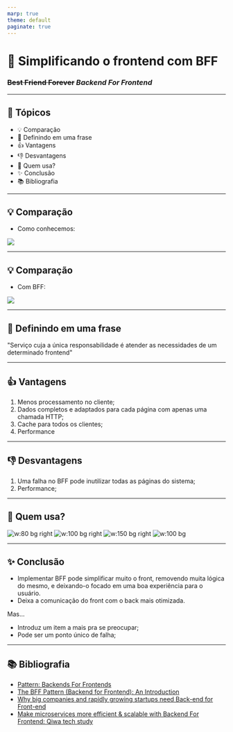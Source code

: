 ```yaml
---
marp: true
theme: default
paginate: true
---
```


<style>
section::after {
  content: attr(data-marpit-pagination) " de " attr(data-marpit-pagination-total);
}

img[alt~="center"] {
  display: block;
  margin: 0 auto;
}
</style>
<!-- class: invert -->

# 🤝 Simplificando o frontend com BFF

### ~~Best Friend Forever~~ _Backend For Frontend_

---

## 📌 Tópicos

- 💡 Comparação
- 💭 Definindo em uma frase
- 👍 Vantagens
- 👎 Desvantagens
- 🏢 Quem usa?
- ✨ Conclusão
- 📚 Bibliografia

---

## 💡 Comparação

- Como conhecemos:

![](images/abordagem-tradicional.png)

---

## 💡 Comparação

- Com BFF:

![](images/bff.png)

---

## 💭 Definindo em uma frase

"Serviço cuja a única responsabilidade é atender as necessidades de um determinado frontend"

---

## 👍 Vantagens

1. Menos processamento no cliente;
2. Dados completos e adaptados para cada página com apenas uma chamada HTTP;
3. Cache para todos os clientes;
4. Performance

---

## 👎 Desvantagens

1. Uma falha no BFF pode inutilizar todas as páginas do sistema;
2. Performance;

---

## 🏢 Quem usa?

![w:80 bg right](images/netflix.svg)
![w:100 bg right](images/soundcloud.svg)
![w:150 bg right](images/microsoft.svg)
![w:100 bg](images/ibm.svg)

---

## ✨ Conclusão

- Implementar BFF pode simplificar muito o front, removendo muita lógica do mesmo, e deixando-o focado em uma boa experiência para o usuário.
- Deixa a comunicação do front com o back mais otimizada.

Mas...

- Introduz um item a mais pra se preocupar;
- Pode ser um ponto único de falha;

---

## 📚 Bibliografia

- [Pattern: Backends For Frontends](https://samnewman.io/patterns/architectural/bff/)
- [The BFF Pattern (Backend for Frontend): An Introduction](https://blog.bitsrc.io/bff-pattern-backend-for-frontend-an-introduction-e4fa965128bf)
- [Why big companies and rapidly growing startups need Back-end for Front-end](https://medium.com/blue-harvest-tech-blog/why-big-companies-and-rapidly-growing-startups-need-back-end-for-front-end-ee8e6ab8f575)
- [Make microservices more efficient & scalable with Backend For Frontend: Qiwa tech study](https://tsh.io/blog/backend-for-frontend-microservices/)
